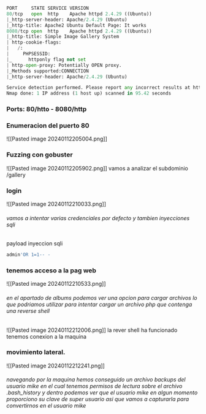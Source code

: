 ```python
PORT     STATE SERVICE VERSION
80/tcp   open  http    Apache httpd 2.4.29 ((Ubuntu))
|_http-server-header: Apache/2.4.29 (Ubuntu)
|_http-title: Apache2 Ubuntu Default Page: It works
8080/tcp open  http    Apache httpd 2.4.29 ((Ubuntu))
|_http-title: Simple Image Gallery System
| http-cookie-flags: 
|   /: 
|     PHPSESSID: 
|_      httponly flag not set
| http-open-proxy: Potentially OPEN proxy.
|_Methods supported:CONNECTION
|_http-server-header: Apache/2.4.29 (Ubuntu)

Service detection performed. Please report any incorrect results at https://nmap.org/submit/ .
Nmap done: 1 IP address (1 host up) scanned in 95.42 seconds
```

### Ports: 80/htto - 8080/http

### Enumeracion del puerto 80
![[Pasted image 20240112205004.png]]

### Fuzzing con gobuster
![[Pasted image 20240112205902.png]]
vamos a analizar el subdominio /gallery

### login
![[Pasted image 20240112210033.png]]
###### vamos a intentar varias credenciales por defecto y tambien inyecciones sqli
payload inyeccion sqli
```python
admin'OR 1=1-- -
```

### tenemos acceso a la pag web
![[Pasted image 20240112210533.png]]
###### en el apartado de albums podemos ver una opcion para cargar archivos lo que podriamos utilizar para intentar cargar un archivo php que contenga una reverse shell
![[Pasted image 20240112212006.png]]
la rever shell ha funcionado tenemos conexion a la maquina

### movimiento lateral. 
![[Pasted image 20240112212241.png]]
###### navegando por la maquina hemos conseguido un archivo backups del usuario mike en el cual tenemos permisos de lectura sobre el archivo .bash_history y dentro podemos ver que el usuario mike en algun momento proporciono su clave de super usuario asi que vamos a capturarla para convertirnos en el usuario mike
